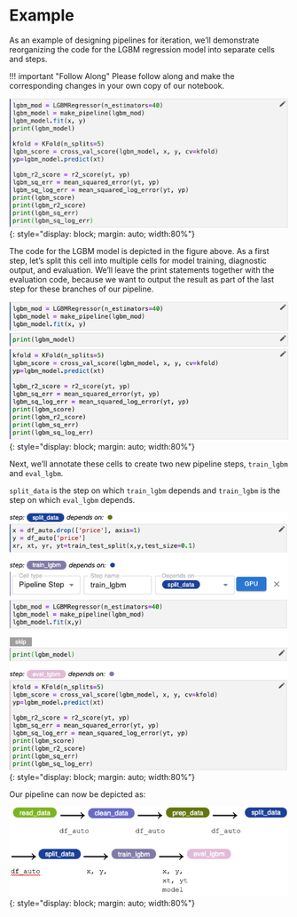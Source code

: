 # Example

As an example of designing pipelines for iteration, we’ll demonstrate
reorganizing the code for the LGBM regression model into separate cells and
steps. 

!!! important "Follow Along"
    Please follow along and make the corresponding changes in your own copy of
    our notebook.

![move data](images/lgbm-cell.png)
{: style="display: block; margin: auto; width:80%"}

The code for the LGBM model is depicted in the figure above. As a first step,
let’s split this cell into multiple cells for model training, diagnostic output,
and evaluation. We’ll leave the print statements together with the evaluation
code, because we want to output the result as part of the last step for these
branches of our pipeline.

![move data](images/split-lgbm.png)
{: style="display: block; margin: auto; width:80%"}

Next, we’ll annotate these cells to create two new pipeline steps, `train_lgbm`
and `eval_lgbm`. 

`split_data` is the step on which `train_lgbm` depends and `train_lgbm` is the
step on which `eval_lgbm` depends.

![move data](images/split_data.png)
{: style="display: block; margin: auto; width:80%"}

Our pipeline can now be depicted as:

![move data](images/pipeline-eval_lgbm.png)
{: style="display: block; margin: auto; width:80%"}